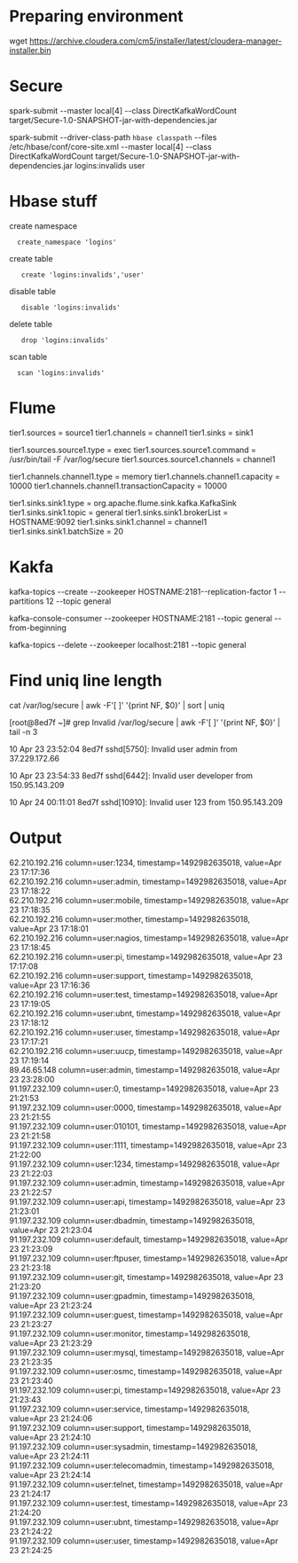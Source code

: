 # Preparing environment

wget https://archive.cloudera.com/cm5/installer/latest/cloudera-manager-installer.bin




# Secure


spark-submit --master local[4]  --class DirectKafkaWordCount  target/Secure-1.0-SNAPSHOT-jar-with-dependencies.jar

spark-submit --driver-class-path `hbase classpath`  --files /etc/hbase/conf/core-site.xml --master local[4]  --class DirectKafkaWordCount  target/Secure-1.0-SNAPSHOT-jar-with-dependencies.jar logins:invalids user 

# Hbase stuff

create namespace

      create_namespace 'logins'

create table
      
       create 'logins:invalids','user'
       
disable table

       disable 'logins:invalids'
       
delete table

       drop 'logins:invalids'
       
scan table

      scan 'logins:invalids'
# Flume

 tier1.sources  = source1
 tier1.channels = channel1
 tier1.sinks = sink1
 
 tier1.sources.source1.type = exec
 tier1.sources.source1.command = /usr/bin/tail -F /var/log/secure
 tier1.sources.source1.channels = channel1
 
 tier1.channels.channel1.type = memory
 tier1.channels.channel1.capacity = 10000
 tier1.channels.channel1.transactionCapacity = 10000
 
 tier1.sinks.sink1.type = org.apache.flume.sink.kafka.KafkaSink
 tier1.sinks.sink1.topic = general
 tier1.sinks.sink1.brokerList = HOSTNAME:9092
 tier1.sinks.sink1.channel = channel1
 tier1.sinks.sink1.batchSize = 20
       
# Kakfa

kafka-topics --create --zookeeper HOSTNAME:2181--replication-factor 1 --partitions 12 --topic general

kafka-console-consumer --zookeeper HOSTNAME:2181 --topic general --from-beginning

kafka-topics --delete --zookeeper localhost:2181 --topic general


# Find uniq line length

 cat /var/log/secure | awk -F'[ ]' '{print NF, $0}' | sort  | uniq
 
 [root@8ed7f ~]# grep Invalid /var/log/secure | awk -F'[ ]' '{print NF, $0}' | tail -n 3

10 Apr 23 23:52:04 8ed7f sshd[5750]: Invalid user admin from 37.229.172.66

10 Apr 23 23:54:33 8ed7f sshd[6442]: Invalid user developer from 150.95.143.209

10 Apr 24 00:11:01 8ed7f sshd[10910]: Invalid user 123 from 150.95.143.209

# Output

 62.210.192.216                                column=user:1234, timestamp=1492982635018, value=Apr 23 17:17:36                                                                      
 62.210.192.216                                column=user:admin, timestamp=1492982635018, value=Apr 23 17:18:22                                                                     
 62.210.192.216                                column=user:mobile, timestamp=1492982635018, value=Apr 23 17:18:35                                                                    
 62.210.192.216                                column=user:mother, timestamp=1492982635018, value=Apr 23 17:18:01                                                                    
 62.210.192.216                                column=user:nagios, timestamp=1492982635018, value=Apr 23 17:18:45                                                                    
 62.210.192.216                                column=user:pi, timestamp=1492982635018, value=Apr 23 17:17:08                                                                        
 62.210.192.216                                column=user:support, timestamp=1492982635018, value=Apr 23 17:16:36                                                                   
 62.210.192.216                                column=user:test, timestamp=1492982635018, value=Apr 23 17:19:05                                                                      
 62.210.192.216                                column=user:ubnt, timestamp=1492982635018, value=Apr 23 17:18:12                                                                      
 62.210.192.216                                column=user:user, timestamp=1492982635018, value=Apr 23 17:17:21                                                                      
 62.210.192.216                                column=user:uucp, timestamp=1492982635018, value=Apr 23 17:19:14                                                                      
 89.46.65.148                                  column=user:admin, timestamp=1492982635018, value=Apr 23 23:28:00                                                                     
 91.197.232.109                                column=user:0, timestamp=1492982635018, value=Apr 23 21:21:53                                                                         
 91.197.232.109                                column=user:0000, timestamp=1492982635018, value=Apr 23 21:21:55                                                                      
 91.197.232.109                                column=user:010101, timestamp=1492982635018, value=Apr 23 21:21:58                                                                    
 91.197.232.109                                column=user:1111, timestamp=1492982635018, value=Apr 23 21:22:00                                                                      
 91.197.232.109                                column=user:1234, timestamp=1492982635018, value=Apr 23 21:22:03                                                                      
 91.197.232.109                                column=user:admin, timestamp=1492982635018, value=Apr 23 21:22:57                                                                     
 91.197.232.109                                column=user:api, timestamp=1492982635018, value=Apr 23 21:23:01                                                                       
 91.197.232.109                                column=user:dbadmin, timestamp=1492982635018, value=Apr 23 21:23:04                                                                   
 91.197.232.109                                column=user:default, timestamp=1492982635018, value=Apr 23 21:23:09                                                                   
 91.197.232.109                                column=user:ftpuser, timestamp=1492982635018, value=Apr 23 21:23:18                                                                   
 91.197.232.109                                column=user:git, timestamp=1492982635018, value=Apr 23 21:23:20                                                                       
 91.197.232.109                                column=user:gpadmin, timestamp=1492982635018, value=Apr 23 21:23:24                                                                   
 91.197.232.109                                column=user:guest, timestamp=1492982635018, value=Apr 23 21:23:27                                                                     
 91.197.232.109                                column=user:monitor, timestamp=1492982635018, value=Apr 23 21:23:29                                                                   
 91.197.232.109                                column=user:mysql, timestamp=1492982635018, value=Apr 23 21:23:35                                                                     
 91.197.232.109                                column=user:osmc, timestamp=1492982635018, value=Apr 23 21:23:40                                                                      
 91.197.232.109                                column=user:pi, timestamp=1492982635018, value=Apr 23 21:23:43                                                                        
 91.197.232.109                                column=user:service, timestamp=1492982635018, value=Apr 23 21:24:06                                                                   
 91.197.232.109                                column=user:support, timestamp=1492982635018, value=Apr 23 21:24:10                                                                   
 91.197.232.109                                column=user:sysadmin, timestamp=1492982635018, value=Apr 23 21:24:11                                                                  
 91.197.232.109                                column=user:telecomadmin, timestamp=1492982635018, value=Apr 23 21:24:14                                                              
 91.197.232.109                                column=user:telnet, timestamp=1492982635018, value=Apr 23 21:24:17                                                                    
 91.197.232.109                                column=user:test, timestamp=1492982635018, value=Apr 23 21:24:20                                                                      
 91.197.232.109                                column=user:ubnt, timestamp=1492982635018, value=Apr 23 21:24:22                                                                      
 91.197.232.109                                column=user:user, timestamp=1492982635018, value=Apr 23 21:24:25                                    
